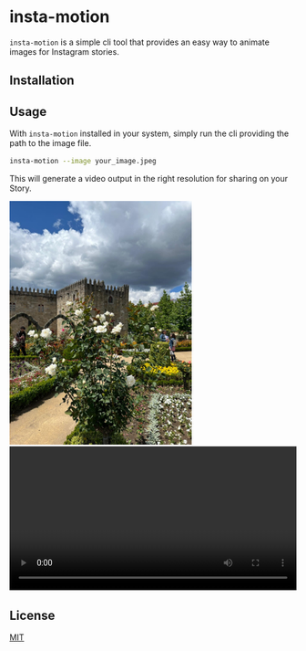# insta-motion

`insta-motion` is a simple cli tool that provides an easy way to animate
 images for Instagram stories.

## Installation

## Usage

With `insta-motion` installed in your system, simply run the cli providing the
 path to the image file.

```bash
insta-motion --image your_image.jpeg
```

This will generate a video output in the right resolution for sharing on your Story.

<img src="./demo/example.jpeg" alt="Example" width="320" />
<video src="./demo/example.mov" width="100%"></video>

## License

[MIT](./LICENSE)
